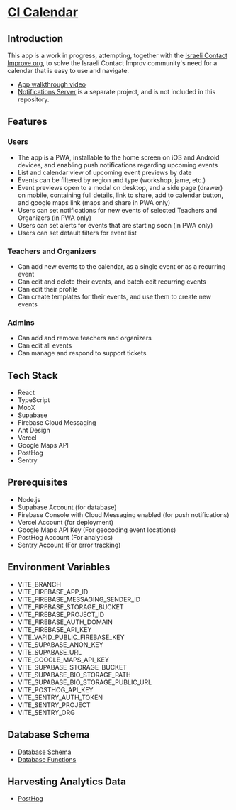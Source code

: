 # [CI Calendar](https://ci-events.org/)

## Introduction

This app is a work in progress, attempting, together with the [Israeli Contact Improve org](https://www.contactil.org/amutah), to solve the Israeli Contact Improv community's need for a calendar that is easy to use and navigate.

-   [App walkthrough video](https://youtu.be/au4L1sRE46w)
-   [Notifications Server](https://github.com/contactil/ci-calendar-server) is a separate project, and is not included in this repository.

## Features

### Users

-   The app is a PWA, installable to the home screen on iOS and Android devices, and enabling push notifications regarding upcoming events
-   List and calendar view of upcoming event previews by date
-   Events can be filtered by region and type (workshop, jame, etc.)
-   Event previews open to a modal on desktop, and a side page (drawer) on mobile, containing full details, link to share, add to calendar button, and google maps link (maps and share in PWA only)
-   Users can set notifications for new events of selected Teachers and Organizers (in PWA only)
-   Users can set alerts for events that are starting soon (in PWA only)
-   Users can set default filters for event list

### Teachers and Organizers

-   Can add new events to the calendar, as a single event or as a recurring event
-   Can edit and delete their events, and batch edit recurring events
-   Can edit their profile
-   Can create templates for their events, and use them to create new events

### Admins

-   Can add and remove teachers and organizers
-   Can edit all events
-   Can manage and respond to support tickets

## Tech Stack

-   React
-   TypeScript
-   MobX
-   Supabase
-   Firebase Cloud Messaging
-   Ant Design
-   Vercel
-   Google Maps API
-   PostHog
-   Sentry

## Prerequisites

-   Node.js
-   Supabase Account (for database)
-   Firebase Console with Cloud Messaging enabled (for push notifications)
-   Vercel Account (for deployment)
-   Google Maps API Key (For geocoding event locations)
-   PostHog Account (For analytics)
-   Sentry Account (For error tracking)

## Environment Variables

-   VITE_BRANCH
-   VITE_FIREBASE_APP_ID
-   VITE_FIREBASE_MESSAGING_SENDER_ID
-   VITE_FIREBASE_STORAGE_BUCKET
-   VITE_FIREBASE_PROJECT_ID
-   VITE_FIREBASE_AUTH_DOMAIN
-   VITE_FIREBASE_API_KEY
-   VITE_VAPID_PUBLIC_FIREBASE_KEY
-   VITE_SUPABASE_ANON_KEY
-   VITE_SUPABASE_URL
-   VITE_GOOGLE_MAPS_API_KEY
-   VITE_SUPABASE_STORAGE_BUCKET
-   VITE_SUPABASE_BIO_STORAGE_PATH
-   VITE_SUPABASE_BIO_STORAGE_PUBLIC_URL
-   VITE_POSTHOG_API_KEY
-   VITE_SENTRY_AUTH_TOKEN
-   VITE_SENTRY_PROJECT
-   VITE_SENTRY_ORG

## Database Schema

-   [Database Schema](./docs/database-schema.md)
-   [Database Functions](./docs/database-functions.md)

## Harvesting Analytics Data

-   [PostHog](./docs/posthog.md)
